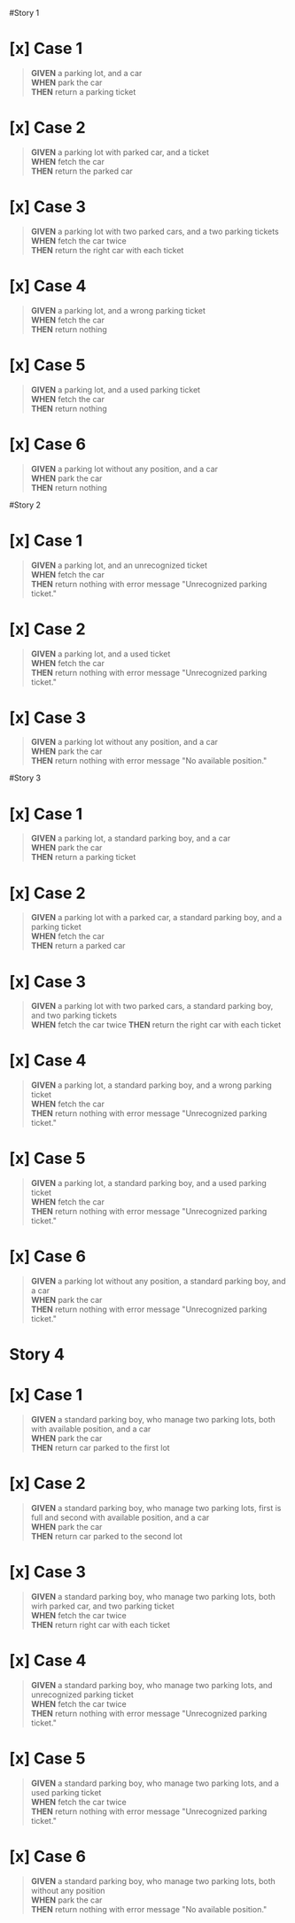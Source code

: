 #Story 1
# [x] Case 1  
>   **GIVEN** a parking lot, and a car  
    **WHEN** park the car  
    **THEN** return a parking ticket
# [x] Case 2
>   **GIVEN** a parking lot with parked car, and a ticket  
    **WHEN** fetch the car  
    **THEN** return the parked car
 # [x] Case 3
>   **GIVEN** a parking lot with two parked cars, and a two parking tickets   
    **WHEN** fetch the car twice  
    **THEN** return the right car with each ticket
 # [x] Case 4
>   **GIVEN** a parking lot, and a wrong parking ticket   
    **WHEN** fetch the car  
    **THEN** return nothing
# [x] Case 5
>   **GIVEN** a parking lot, and a used parking ticket  
    **WHEN** fetch the car  
    **THEN** return nothing
# [x] Case 6
>   **GIVEN** a parking lot without any position, and a car  
    **WHEN** park the car  
    **THEN** return nothing

#Story 2
# [x] Case 1
>   **GIVEN** a parking lot, and an unrecognized ticket  
    **WHEN** fetch the car  
    **THEN** return nothing with error message "Unrecognized parking ticket."  

# [x] Case 2
>   **GIVEN** a parking lot, and a used ticket  
    **WHEN** fetch the car    
    **THEN** return nothing with error message "Unrecognized parking ticket."

# [x] Case 3
>   **GIVEN** a parking lot without any position, and a car   
    **WHEN** park the car  
    **THEN** return nothing with error message "No available position."
   
#Story 3
# [x] Case 1
>   **GIVEN** a parking lot, a standard parking boy, and a car   
    **WHEN** park the car   
    **THEN** return a parking ticket  
> 
# [x] Case 2
>   **GIVEN** a parking lot with a parked car, a standard parking boy, and a parking ticket    
    **WHEN** fetch the car  
    **THEN** return a parked car

# [x] Case 3
>   **GIVEN** a parking lot with two parked cars, a standard parking boy, and two parking tickets  
    **WHEN** fetch the car twice
    **THEN** return the right car with each ticket

# [x] Case 4
>   **GIVEN** a parking lot, a standard parking boy, and a wrong parking ticket  
    **WHEN** fetch the car  
    **THEN** return nothing with error message "Unrecognized parking ticket."

# [x] Case 5
>   **GIVEN** a parking lot, a standard parking boy, and a used parking ticket  
    **WHEN** fetch the car  
    **THEN** return nothing with error message "Unrecognized parking ticket."

# [x] Case 6
>   **GIVEN** a parking lot without any position, a standard parking boy, and a car  
    **WHEN** park the car  
    **THEN** return nothing with error message "Unrecognized parking ticket."

# Story 4
# [x] Case 1
>   **GIVEN** a standard parking boy, who manage two parking lots, both with available position, and a car  
    **WHEN** park the car  
    **THEN** return car parked to the first lot

# [x] Case 2
>   **GIVEN** a standard parking boy, who manage two parking lots, first is full and second with available position, and a car  
    **WHEN** park the car  
    **THEN** return car parked to the second lot

# [x] Case 3
>   **GIVEN** a standard parking boy, who manage two parking lots, both wirh parked car, and two parking ticket  
    **WHEN** fetch the car twice  
    **THEN** return right car with each ticket

 # [x] Case 4
>   **GIVEN** a standard parking boy, who manage two parking lots, and unrecognized parking ticket  
    **WHEN** fetch the car twice  
    **THEN** return nothing with error message "Unrecognized parking ticket."

# [x] Case 5
>   **GIVEN** a standard parking boy, who manage two parking lots, and a used parking ticket  
    **WHEN** fetch the car twice  
    **THEN** return nothing with error message "Unrecognized parking ticket."

# [x] Case 6
>   **GIVEN** a standard parking boy, who manage two parking lots, both without any position  
    **WHEN** park the car  
    **THEN** return nothing with error message "No available position."  

